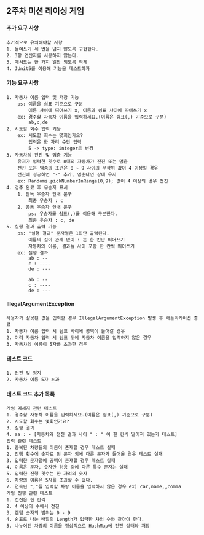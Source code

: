 ## 2주차 미션 레이싱 게임

#### 추가 요구 사항

    추가적으로 유의해야할 사항
    1. 들여쓰기 세 번을 넘지 않도록 구현한다.
    2. 3항 연산자를 사용하지 않는다.
    3. 메서드는 한 가지 일만 되도록 작게
    4. JUnit5를 이용해 기능을 테스트하자

#### 기능 요구 사항

    1. 자동차 이름 입력 및 저장 기능
        ps: 이름을 쉼표 기준으로 구분
            이름 사이에 띄어쓰기 x, 이름과 쉼표 사이에 띄어쓰기 x
        ex: 경주할 자동차 이름을 입력하세요.(이름은 쉼표(,) 기준으로 구분)
            ab,c,de
    2. 시도할 회수 입력 기능
        ex: 시도할 회수는 몇회인가요?
            입력은 한 자리 수만 입력
            5 -> type: integer로 변경
    3. 자동차의 전진 및 멈춤 기능
        유저가 입력한 횟수로 n대의 자동차가 전진 또는 멈춤
        전진 또는 멈춤의 조건은 0 ~ 9 사이의 무작위 값이 4 이상일 경우
        전진에 성공하면 "-" 추가, 멈춘다면 상태 유지
        ex: Randoms.pickNumberInRange(0,9); 값이 4 이상의 경우 전진
    4. 경주 완료 후 우승자 표시
        1. 단독 우승자 안내 문구
            최종 우승자 : c
        2. 공동 우승자 안내 문구
            ps: 우승자를 쉼표(,)를 이용해 구분한다.
            최종 우승자 : c, de
    5. 실행 결과 출력 기능
        ps: "실행 결과" 문자열은 1회만 출력된다.
            이름의 길이 관계 없이 : 는 한 칸만 띄어쓰기
            자동차의 이름, 결과들 사이 포함 한 칸씩 띄어쓰기
        ex: 실행 결과
            ab : --
            c : ----
            de : ---
    
            ab : --
            c : ----
            de : ---

#### IllegalArgumentException

    사용자가 잘못된 값을 입력할 경우 IllegalArgumentException 발생 후 애플리케이션 종료
    1. 자동차 이름 입력 시 쉼표 사이에 공백이 들어갈 경우
    2. 여러 자동차 입력 시 쉼표 뒤에 자동차 이름을 입력하지 않은 경우
    3. 자동차의 이름이 5자를 초과한 경우

#### 테스트 코드

    1. 전진 및 정지
    2. 자동차 이름 5자 초과

#### 테스트 코드 추가 목록

    게임 메세지 관련 테스트
    1. 경주할 자동차 이름을 입력하세요.(이름은 쉼표(,) 기준으로 구분)
    2. 시도할 회수는 몇회인가요?
    3. 실행 결과
    4. aa : - [자동차와 전진 결과 사이 " : " 이 한 칸씩 떨어져 있는가 테스트]
    입력 관련 테스트
    1. 중복된 차량들의 이름이 존재할 경우 테스트 실패
    2. 진행 횟수에 숫자로 된 문자 외에 다른 문자가 들어올 경우 테스트 실패
    3. 입력한 문자열에 공백이 존재할 경우 테스트 실패
    4. 이름은 문자, 숫자만 허용 외에 다른 특수 문자는 실패
    5. 입력한 진행 횟수는 한 자리의 숫자
    6. 차량의 이름은 5자를 초과할 수 없다.
    7. 연속된 ","를 입력할 차량 이름을 입력하지 않은 경우 ex) car,name,,comma
    게임 진행 관련 테스트
    1. 전진은 한 칸씩
    2. 4 이상의 수에서 전진
    3. 랜덤 숫자의 범위는 0 - 9
    4. 쉼표로 나눈 배열의 Length가 입력한 차의 수와 같아야 한다.
    5. 나누어진 차량의 이름을 정상적으로 HashMap에 전진 상태와 저장

